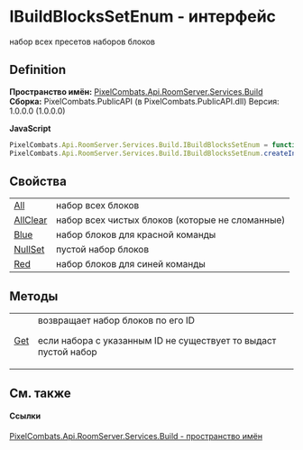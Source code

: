 # IBuildBlocksSetEnum - интерфейс


набор всех пресетов наборов блоков



## Definition
**Пространство имён:** <a href="13601317-1cec-d8a4-23a8-2be7208954e2">PixelCombats.Api.RoomServer.Services.Build</a>  
**Сборка:** PixelCombats.PublicAPI (в PixelCombats.PublicAPI.dll) Версия: 1.0.0.0 (1.0.0.0)

**JavaScript**
``` JavaScript
PixelCombats.Api.RoomServer.Services.Build.IBuildBlocksSetEnum = function();
PixelCombats.Api.RoomServer.Services.Build.IBuildBlocksSetEnum.createInterface('PixelCombats.Api.RoomServer.Services.Build.IBuildBlocksSetEnum');
```



## Свойства
<table>
<tr>
<td><a href="0e45de8b-3cc0-07cd-cd4b-729632bf2e57">All</a></td>
<td>набор всех блоков</td></tr>
<tr>
<td><a href="73776555-6bfc-c495-631e-5b091807729c">AllClear</a></td>
<td>набор всех чистых блоков (которые не сломанные)</td></tr>
<tr>
<td><a href="858b665c-88bc-aca6-13be-191d1ea82b2f">Blue</a></td>
<td>набор блоков для красной команды</td></tr>
<tr>
<td><a href="c0823c28-1f17-0a8c-7a37-e314ee8c485d">NullSet</a></td>
<td>пустой набор блоков</td></tr>
<tr>
<td><a href="e74b6530-eae7-0d1f-7846-fba16c342c79">Red</a></td>
<td>набор блоков для синей команды</td></tr>
</table>

## Методы
<table>
<tr>
<td><a href="17429594-044f-635e-0bc5-99be000e011a">Get</a></td>
<td>возвращает набор блоков по его ID <p>если набора с указанным ID не существует то выдаст пустой набор</p></td></tr>
</table>

## См. также


#### Ссылки
<a href="13601317-1cec-d8a4-23a8-2be7208954e2">PixelCombats.Api.RoomServer.Services.Build - пространство имён</a>  
